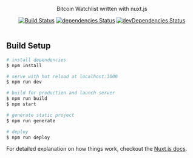 <p align="center">
  Bitcoin Watchlist written with nuxt.js
</p>

<p align="center">
  <a href="http://travis-ci.org/mycaule/portfolio-nuxt"><img src="https://api.travis-ci.org/mycaule/portfolio-nuxt.svg?branch=master" alt="Build Status"></a>
  <a href="https://david-dm.org/mycaule/portfolio-nuxt"><img src="https://david-dm.org/mycaule/portfolio-nuxt/status.svg" alt="dependencies Status"></a>
  <a href="https://david-dm.org/mycaule/portfolio-nuxt?type=dev"><img src="https://david-dm.org/mycaule/portfolio-nuxt/dev-status.svg" alt="devDependencies Status"></a>
  <br>
  <br>
</p>

## Build Setup

``` bash
# install dependencies
$ npm install

# serve with hot reload at localhost:3000
$ npm run dev

# build for production and launch server
$ npm run build
$ npm start

# generate static project
$ npm run generate

# deploy
$ npm run deploy
```

For detailed explanation on how things work, checkout the [Nuxt.js docs](https://github.com/nuxt/nuxt.js).
